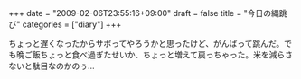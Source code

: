 +++
date = "2009-02-06T23:55:16+09:00"
draft = false
title = "今日の縄跳び"
categories = ["diary"]
+++

ちょっと遅くなったからサボってやろうかと思ったけど、がんばって跳んだ。でも晩ご飯ちょっと食べ過ぎたせいか、ちょっと増えて戻っちゃった。米を減らさないと駄目なのかのぅ…
